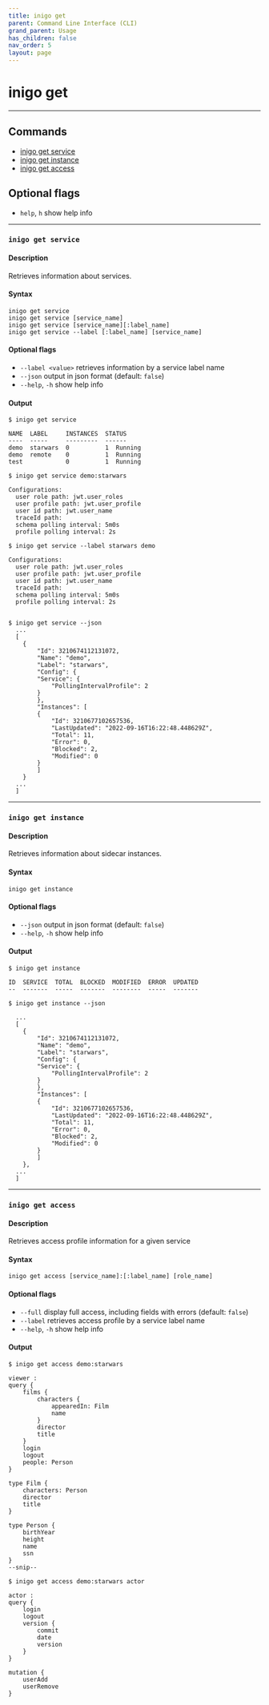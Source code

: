 ```yaml
---
title: inigo get
parent: Command Line Interface (CLI)
grand_parent: Usage
has_children: false
nav_order: 5
layout: page
---
```


# inigo get
---

## Commands
- [inigo get service](#inigo-get-service)
- [inigo get instance](#inigo-get-instance)
- [inigo get access](#inigo-get-access)

## Optional flags
* `help`, `h`
show help info

---

### ```inigo get service```
#### **Description**
Retrieves information about services.

#### **Syntax**
```
inigo get service
inigo get service [service_name]
inigo get service [service_name][:label_name]
inigo get service --label [:label_name] [service_name]
```

#### Optional flags
* `--label <value>`
retrieves information by a service label name
* `--json`
output in json format (default: `false`)
* `--help`, `-h`
show help info


#### **Output**
```
$ inigo get service

NAME  LABEL     INSTANCES  STATUS
----  -----     ---------  ------
demo  starwars  0          1  Running
demo  remote    0          1  Running
test            0          1  Running

$ inigo get service demo:starwars

Configurations:
  user role path: jwt.user_roles
  user profile path: jwt.user_profile
  user id path: jwt.user_name
  traceId path:
  schema polling interval: 5m0s
  profile polling interval: 2s

$ inigo get service --label starwars demo

Configurations:
  user role path: jwt.user_roles
  user profile path: jwt.user_profile
  user id path: jwt.user_name
  traceId path:
  schema polling interval: 5m0s
  profile polling interval: 2s


$ inigo get service --json
  ...
  [
    {
        "Id": 3210674112131072,
        "Name": "demo",
        "Label": "starwars",
        "Config": {
        "Service": {
            "PollingIntervalProfile": 2
        }
        },
        "Instances": [
        {
            "Id": 3210677102657536,
            "LastUpdated": "2022-09-16T16:22:48.448629Z",
            "Total": 11,
            "Error": 0,
            "Blocked": 2,
            "Modified": 0
        }
        ]
    }
  ...
  ]
```

---

### ```inigo get instance```
#### **Description**
Retrieves information about sidecar instances.

#### **Syntax**
```
inigo get instance
```

#### Optional flags
* `--json`
output in json format (default: `false`)
* `--help`, `-h`
show help info


#### **Output**
```
$ inigo get instance

ID  SERVICE  TOTAL  BLOCKED  MODIFIED  ERROR  UPDATED
--  -------  -----  -------  --------  -----  -------

$ inigo get instance --json

  ...
  [
    {
        "Id": 3210674112131072,
        "Name": "demo",
        "Label": "starwars",
        "Config": {
        "Service": {
            "PollingIntervalProfile": 2
        }
        },
        "Instances": [
        {
            "Id": 3210677102657536,
            "LastUpdated": "2022-09-16T16:22:48.448629Z",
            "Total": 11,
            "Error": 0,
            "Blocked": 2,
            "Modified": 0
        }
        ]
    },
  ...
  ]
```

---

### ```inigo get access```
#### **Description**
Retrieves access profile information for a given service

#### **Syntax**
```
inigo get access [service_name]:[:label_name] [role_name]
```

#### Optional flags
* `--full`
display full access, including fields with errors (default: `false`)
* `--label`
retrieves access profile by a service label name
* `--help`, `-h`
show help info


#### **Output**
```
$ inigo get access demo:starwars

viewer :
query {
	films {
		characters {
			appearedIn: Film
			name
		}
		director
		title
	}
	login
	logout
	people: Person
}

type Film {
	characters: Person
	director
	title
}

type Person {
	birthYear
	height
	name
	ssn
}
--snip--

$ inigo get access demo:starwars actor

actor :
query {
	login
	logout
	version {
		commit
		date
		version
	}
}

mutation {
	userAdd
	userRemove
}
```